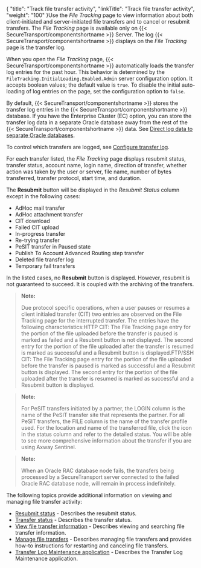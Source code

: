 {
    "title": "Track file transfer activity",
    "linkTitle": "Track file transfer activity",
    "weight": "100"
}Use the *File Tracking* page to view information about both client-initiated and server-initiated file transfers and to cancel or resubmit transfers. The *File Tracking* page is available only on {{< SecureTransport/componentshortname  >}} Server. The log {{< SecureTransport/componentshortname  >}} displays on the *File Tracking* page is the transfer log.

When you open the *File Tracking* page, {{< SecureTransport/componentshortname  >}} automatically loads the transfer log entries for the past hour. This behavior is determined by the `FileTracking.InitialLoading.Enabled.Admin` server configuration option. It accepts boolean values; the default value is `true`. To disable the initial auto-loading of log entries on the page, set the configuration option to `false`.

By default, {{< SecureTransport/componentshortname  >}} stores the transfer log entries in the {{< SecureTransport/componentshortname  >}} database. If you have the Enterprise Cluster (EC) option, you can store the transfer log data in a separate Oracle database away from the rest of the {{< SecureTransport/componentshortname  >}} data. See <a href="../../c_st_setup/c_st_database/t_st_separate_databases#top" class="MCXref xref">Direct log data to separate Oracle databases</a>.

To control which transfers are logged, see <a href="../../c_st_setup/t_st_transferlogconfiguration#SetupMenu_1217491348_1147657" class="MCXref xref">Configure transfer log</a>.

For each transfer listed, the *File Tracking* page displays resubmit status, transfer status, account name, login name, direction of transfer, whether action was taken by the user or server, file name, number of bytes transferred, transfer protocol, start time, and duration.

The **Resubmit** button will be displayed in the *Resubmit Status* column except in the following cases:

-   AdHoc mail transfer
-   AdHoc attachment transfer
-   CIT download
-   Failed CIT upload
-   In-progress transfer
-   Re-trying transfer
-   PeSIT transfer in Paused state
-   Publish To Account Advanced Routing step transfer
-   Deleted file transfer log
-   Temporary fail transfers

In the listed cases, no **Resubmit** button is displayed. However, resubmit is not guaranteed to succeed. It is coupled with the archiving of the transfers.

> **Note:**
>
> Due protocol specific operations, when a user pauses or resumes a client initialed transfer (CIT) two entries are observed on the File Tracking page for the interrupted transfer. The entries have the following characteristics:HTTP CIT: The File Tracking page entry for the portion of the file uploaded before the transfer is paused is marked as failed and a Resubmit button is not displayed. The second entry for the portion of the file uploaded after the transfer is resumed is marked as successful and a Resubmit button is displayed.FTP/SSH CIT: The File Tracking page entry for the portion of the file uploaded before the transfer is paused is marked as successful and a Resubmit button is displayed. The second entry for the portion of the file uploaded after the transfer is resumed is marked as successful and a Resubmit button is displayed.

> **Note:**
>
> For PeSIT transfers initiated by a partner, the LOGIN column is the name of the PeSIT transfer site that represents the partner. For all PeSIT transfers, the FILE column is the name of the transfer profile used. For the location and name of the transferred file, click the icon in the status column and refer to the detailed status. You will be able to see more comprehensive information about the transfer if you are using Axway Sentinel.

> **Note:**
>
> When an Oracle RAC database node fails, the transfers being processed by a SecureTransport server connected to the failed Oracle RAC database node, will remain in process indefinitely.

The following topics provide additional information on viewing and managing file transfer activity:

-   <a href="" class="MCXref xref">Resubmit status</a> - Describes the resubmit status.
-   <a href="r_st_transfer_status" class="MCXref xref">Transfer status</a> - Describes the transfer status.
-   <a href="t_st_viewfiletransferinfo" class="MCXref xref">View file transfer information</a> - Describes viewing and searching file transfer information.
-   <a href="t_st_filetransfers" class="MCXref xref">Manage file transfers</a> - Describes managing file transfers and provides how-to instructions for restarting and canceling file transfers.
-   <a href="r_st_transferlogmaint" class="MCXref xref">Transfer Log Maintenance application</a> - Describes the Transfer Log Maintenance application.
